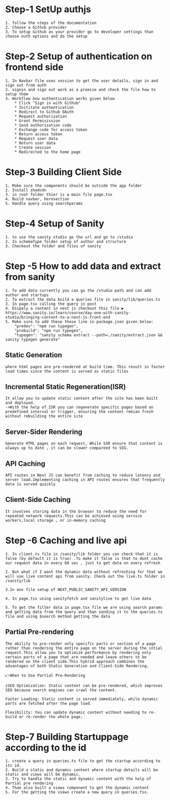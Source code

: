 # Step-1 SetUp authjs
    1. follow the steps of the documentation
    2. Choose a Github provider
    3. To setup Github as your provider go to developer settings than choose outh options and do the setup

# Step-2 Setup of authentication on frontend side
    1. In Navbar file uses session to get the user details, sign in and sign out from auth
    2. signin and sign out work as a promise and check the file how to setup them
    3. Workflow how authentication works given below
        * Click "Sign in with Github"
        * Inititate authentication
        * Redirect to Github OAuth
        * Request authorization
        * Grant Permisission
        * Send authorization code
        * Exchange code for access token
        * Return access token
        * Request user data
        * Return user data
        * Create session
        * Redirected to the home page

# Step-3 Building Client Side
    1. Make sure the components should be outside the app folder
    2. Install shadcdn
    3. in root folder thier is a main file page.tsx
    4. Build navbar, herosection
    5. Handle query using searchparams

# Step-4 Setup of Sanity
    1. to use the sanity studio go the url and go to /studio
    2. In schemaType folder setup of author and structure
    3. Checkout the folder and files of sanity

# Step -5 How to add data and extract from sanity
    1. To add data currently you can go the /studio path and can add author and startups
    2. To extract the data build a queries file in sanity/lib/queries.ts
    3. In page.tsx calling the query in post
    4. Dispaly a content in next js checkout this file ▶️ https://www.sanity.io/learn/course/day-one-with-sanity-studio/bringing-content-to-a-next-js-front-end
    5. Make sure to add these these line in package.json given below:
        "predev": "npm run typegen",
        "prebuild": "npm run typegen",
        "typegen": "sanity schema extract --path=./sanity/extract.json && sanity typegen generate"

## Static Generation
    where html pages are pre-rendered at build time. This result in faster load times since the content is served as static files

## Incremental Static Regeneration(ISR)
    It allow you to update static content after the site has been built and deployed.
    ->With the help of ISR you can regenerate specific pages based on predefined interval or trigger, ensuring the content remian fresh without rebuilding the entire site

## Server-Sider Rendering
    Generate HTML pages on each request, While SSR ensure that content is always up to date , it can be slower compareed to SSG.

## API Caching
    API routes in Next JS can benefit from caching to reduce latency and server load.Implementing caching in API routes ensures that frequently data is served quickly

## Client-Side Caching
    It involves storing data in the browser to reduce the need for repeated network requests.This can be achieved using service workers,local storage , or in-memory caching


# Step -6 Caching and live api
    1. In client.ts file in /sanity/lib folder you can check that it is false (by default it is true) .To make it false is that to dont cache our request data in every 60 sec , just to get data on every refresh
    
    2. But what if I want the dynamic data without refreshing for that we will use live content api from sanity. Check out the live.ts folder in /sanity/lib

    3.In env file setup of NEXT_PUBLIC_SANITY_API_VERSION

    4. In page.tsx using sanityfetch and sanitylive to get live data

    5. To get the filter data in page.tsx file we are using search params and getting data from the query and than sending it to the queries.ts file and using $search method getting the data

## Partial Pre-rendering
    The ability to pre-render only specific parts or section of a page rather than rendering the entire page on the server during the intial request.This allow you to optimize performance by rendering only certain parts of a page that are needed and leave others to be rendered on the client side.This hybrid approach combines the advantages of both Static Generation and Client-Side Rendering.

    👉When to Use Partial Pre-Rendering

    zSEO Optimization: Static content can be pre-rendered, which improves SEO because search engines can crawl the content.

    Faster Loading: Static content is served immediately, while dynamic parts are fetched after the page load.

    Flexibility: You can update dynamic content without needing to re-build or re-render the whole page.

# Step-7 Building Startuppage according to the id
    1. create a query in queries.ts file to get the startup according to its id.
    2. Build a static and dynamic content where startup details will be static and views will be dynamic.
    3. Try to handle the static and dynamic content with the help of Partial pre rendering
    4. Than also built a views component to get the dynamic content
    5. For the getting the views create a new query in queries.tsx.